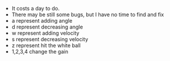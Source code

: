 - It costs a day to do.
- There may be still some bugs, but I have no time to find and fix
- a represent adding angle
- d represent decreasing angle
- w represent adding velocity
- s represent decreasing velocity
- z represent hit the white ball
- 1,2,3,4 change the gain
